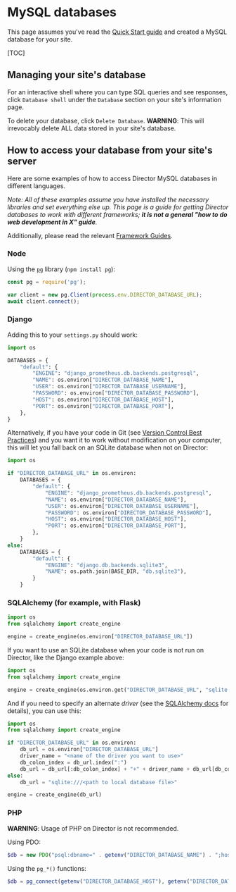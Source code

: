 # MySQL databases

This page assumes you've read the [Quick Start guide](quick-start.md) and created a MySQL database for your site.

[TOC]

## Managing your site's database

For an interactive shell where you can type SQL queries and see responses, click `Database shell` under the `Database` section on your site's information page.

To delete your database, click `Delete Database`. **WARNING**: This will irrevocably delete ALL data stored in your site's database.

## How to access your database from your site's server

Here are some examples of how to access Director MySQL databases in different languages.

*Note: All of these examples assume you have installed the necessary libraries and set everything else up. This page is a guide for getting Director databases to work with different frameworks; **it is not a general "how to do web development in X" guide**.*

Additionally, please read the relevant [Framework Guides](../framework-guides).

### Node

Using the [`pg`](https://github.com/brianc/node-postgres) library (`npm install pg`):

```javascript
const pg = require('pg');

var client = new pg.Client(process.env.DIRECTOR_DATABASE_URL);
await client.connect();
```

### Django

Adding this to your `settings.py` should work:

```python
import os

DATABASES = {
    "default": {
        "ENGINE": "django_prometheus.db.backends.postgresql",
        "NAME": os.environ["DIRECTOR_DATABASE_NAME"],
        "USER": os.environ["DIRECTOR_DATABASE_USERNAME"],
        "PASSWORD": os.environ["DIRECTOR_DATABASE_PASSWORD"],
        "HOST": os.environ["DIRECTOR_DATABASE_HOST"],
        "PORT": os.environ["DIRECTOR_DATABASE_PORT"],
    },
}
```

Alternatively, if you have your code in Git (see [Version Control Best Practices](../best-practicies/version-control.md)) and you want it to work without modification on your computer, this will let you fall back on an SQLite database when not on Director:

```python
import os

if "DIRECTOR_DATABASE_URL" in os.environ:
    DATABASES = {
        "default": {
            "ENGINE": "django_prometheus.db.backends.postgresql",
            "NAME": os.environ["DIRECTOR_DATABASE_NAME"],
            "USER": os.environ["DIRECTOR_DATABASE_USERNAME"],
            "PASSWORD": os.environ["DIRECTOR_DATABASE_PASSWORD"],
            "HOST": os.environ["DIRECTOR_DATABASE_HOST"],
            "PORT": os.environ["DIRECTOR_DATABASE_PORT"],
        },
    }
else:
    DATABASES = {
        "default": {
            "ENGINE": "django.db.backends.sqlite3",
            "NAME": os.path.join(BASE_DIR, "db.sqlite3"),
        }
    }
```

### SQLAlchemy (for example, with Flask)

```python
import os
from sqlalchemy import create_engine

engine = create_engine(os.environ["DIRECTOR_DATABASE_URL"])
```

If you want to use an SQLite database when your code is not run on Director, like the Django example above:

```python
import os
from sqlalchemy import create_engine

engine = create_engine(os.environ.get("DIRECTOR_DATABASE_URL", "sqlite:///<path to local database file>"))
```

And if you need to specify an alternate *driver* (see the [SQLAlchemy docs](https://docs.sqlalchemy.org) for details), you can use this:

```python
import os
from sqlalchemy import create_engine

if "DIRECTOR_DATABASE_URL" in os.environ:
    db_url = os.environ["DIRECTOR_DATABASE_URL"]
    driver_name = "<name of the driver you want to use>"
    db_colon_index = db_url.index(":")
    db_url = db_url[:db_colon_index] + "+" + driver_name + db_url[db_colon_index:]
else:
    db_url = "sqlite:///<path to local database file>"

engine = create_engine(db_url)
```

### PHP

**WARNING**: Usage of PHP on Director is not recommended.

Using PDO:

```php
$db = new PDO("psql:dbname=" . getenv("DIRECTOR_DATABASE_NAME") . ";host=" . getenv("DIRECTOR_DATABASE_HOST") . ";port=" . getenv("DIRECTOR_DATABASE_PORT"), getenv("DIRECTOR_DATABASE_USERNAME"), getenv("DIRECTOR_DATABASE_PASSWORD"));
```

Using the `pg_*()` functions:

```php
$db = pg_connect(getenv("DIRECTOR_DATABASE_HOST"), getenv("DIRECTOR_DATABASE_USERNAME"), getenv("DIRECTOR_DATABASE_PASSWORD"), getenv("DIRECTOR_DATABASE_NAME"), getenv("DIRECTOR_DATABASE_PORT"));
```
